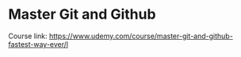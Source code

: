 # Master Git and Github #
Course link: <https://www.udemy.com/course/master-git-and-github-fastest-way-ever/l>
